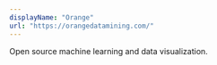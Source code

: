 ```yaml
---
displayName: "Orange"
url: "https://orangedatamining.com/"
---
```


Open source machine learning and data visualization.